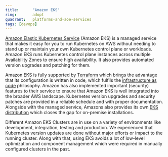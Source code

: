 ```yaml
---
title:      "Amazon EKS"
ring:       adopt
quadrant:   platforms-and-aoe-services
tags: [devops]
---
```


[Amazon Elastic Kubernetes Service](https://aws.amazon.com/de/eks/) (Amazon EKS) is a managed service that makes it easy for you to run Kubernetes on AWS without needing to stand up or maintain your own Kubernetes control plane or workloads.
Amazon EKS runs Kubernetes control plane instances across multiple Availability Zones to ensure high availability. 
It also provides automated version upgrades and patching for them.

Amazon EKS is fully supported by [Terraform](https://www.aoe.com/techradar/platforms-and-aoe-services/terraform.html) which brings the advantage that its configuration is written in code,
which fulfils the [infrastructure as code](https://www.aoe.com/techradar/platforms-and-aoe-services/infrastructure-as-code.html) philosophy.
Amazon has also implemented important (security) features to their service to ensure that Amazon EKS is well integrated into the broader AWS landscape.
Kubernetes version upgrades and security patches are provided in a reliable schedule and with proper documentation.
Alongside with the managed service, Amazons also provides its own [EKS distribution](https://aws.amazon.com/de/blogs/opensource/introducing-amazon-eks-distro/) which closes the gap for on-premise installations.

Different Amazon EKS Clusters are in use on a variety of environments like development, integration, testing and production.
We experienced that Kubernetes version updates are done without major efforts or impact to the running cluster. Along with that, using EKS avoids a lot of low-level optimization and component management which were required in manually configured clusters in the past.
